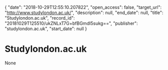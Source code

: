 {
  "date": "2018-10-29T12:55:10.207822", 
  "open_access": false, 
  "target_url": "http://www.studylondon.ac.uk/", 
  "description": null, 
  "end_date": null, 
  "title": "Studylondon.ac.uk", 
  "record_id": "20181029T125510/ukZNLxT7G+bfBGmdI5sukg==", 
  "publisher": "studylondon.ac.uk", 
  "start_date": null
}

# Studylondon.ac.uk

None